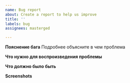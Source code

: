 ```yaml
---
name: Bug report
about: Create a report to help us improve
title: ''
labels: bug
assignees: masterged

---
```


**Пояснение бага**
Подробнее объясните в чем проблема

**Что нужно для воспроизведения проблемы**

**Что должно было быть**

**Screenshots**

